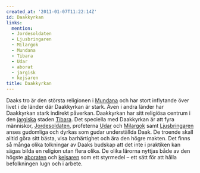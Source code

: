 ```yaml
---
created_at: '2011-01-07T11:22:14Z'
id: Daakkyrkan
links:
  mention:
  - Jordesoldaten
  - Ljusbringaren
  - Milargok
  - Mundana
  - Tibara
  - Udar
  - aborat
  - jargisk
  - kejsaren
title: Daakkyrkan
---
```


Daaks tro är den största religionen i [Mundana] och har stort inflytande över livet i de länder där
Daakkyrkan är stark. Även i andra länder har Daakkyrkan stark indirekt påverkan. Daakkyrkan har sitt
religiösa centrum i den [jargiska] staden [Tibara]. Det speciella med Daakkyrkan är att fyra
människor, [Jordesoldaten], profeterna [Udar] och [Milargok] samt [Ljusbringaren] anses gudomliga
och dyrkas som gudar underställda Daak. De troende skall alltid göra sitt bästa, visa barhärtighet
och ära den högre makten. Det finns så många olika tolkningar av Daaks budskap att det inte i
praktiken kan sägas bilda en religion utan flera olika. De olika lärorna nyttjas både av den högste
[aboraten] och [kejsaren] som ett styrmedel – ett sätt för att hålla befolkningen lugn och i arbete.

  [Mundana]: Mundana
  [jargiska]: jargisk
  [Tibara]: Tibara
  [Jordesoldaten]: Jordesoldaten
  [Udar]: Udar
  [Milargok]: Milargok
  [Ljusbringaren]: Ljusbringaren
  [aboraten]: aborat
  [kejsaren]: kejsaren
